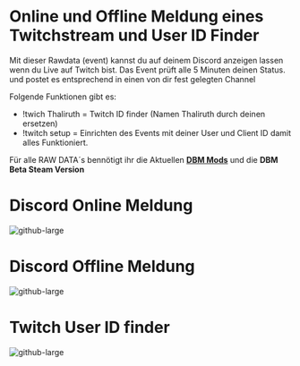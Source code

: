 # Online und Offline Meldung eines Twitchstream und User ID Finder

Mit dieser Rawdata (event) kannst du auf deinem Discord anzeigen lassen wenn du Live auf Twitch bist. Das Event prüft alle 5 Minuten deinen Status. und postet es entsprechend in einen von dir fest gelegten Channel

Folgende Funktionen gibt es:
- !twich Thaliruth = Twitch ID finder (Namen Thaliruth durch deinen ersetzen)
- !twitch setup = Einrichten des Events mit deiner User und Client ID damit alles Funktioniert.

Für alle RAW DATA´s bennötigt ihr die Aktuellen **[DBM Mods](https://github.com/Discord-Bot-Maker-Mods/DBM-Mods)** und die **DBM Beta Steam Version**

# Discord Online Meldung
![github-large](https://i.imgur.com/YIeJAs1.jpg)

# Discord Offline Meldung
![github-large](https://i.imgur.com/bpZ5fjJ.jpg)

# Twitch User ID finder
![github-large](https://i.imgur.com/VlrcXnU.jpg)
